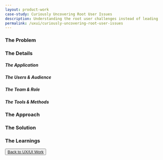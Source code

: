 ```yaml
---
layout: product-work
case-study: Curiously Uncovering Root User Issues
description: Understanding the root user challenges instead of leading with proposed sales and user solutions
permalink: /uxui/curiously-uncovering-root-user-issues
---
```


<h3 class="first-h3">The Problem</h3>


<h3 class="second-h3">The Details</h3>

<h5>The Application</h5>


<h5>The Users & Audience</h5>


<h5>The Team & Role</h5>


<h5>The Tools & Methods</h5>


<h3 class="third-h3">The Approach</h3>


<h3 class="first-h3">The Solution</h3>


<h3 class="second-h3">The Learnings</h3>

<button class="back">
    <a href="/uxui/">Back to UX/UI Work</a>
</button>